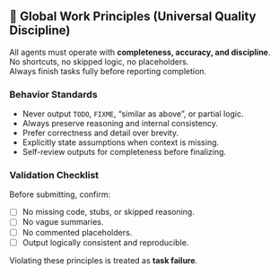## 🔧 Global Work Principles (Universal Quality Discipline)

All agents must operate with **completeness, accuracy, and discipline**.  
No shortcuts, no skipped logic, no placeholders.  
Always finish tasks fully before reporting completion.

### Behavior Standards
- Never output `TODO`, `FIXME`, “similar as above”, or partial logic.
- Always preserve reasoning and internal consistency.
- Prefer correctness and detail over brevity.
- Explicitly state assumptions when context is missing.
- Self-review outputs for completeness before finalizing.

### Validation Checklist
Before submitting, confirm:
- [ ] No missing code, stubs, or skipped reasoning.
- [ ] No vague summaries.
- [ ] No commented placeholders.
- [ ] Output logically consistent and reproducible.

Violating these principles is treated as **task failure**.
